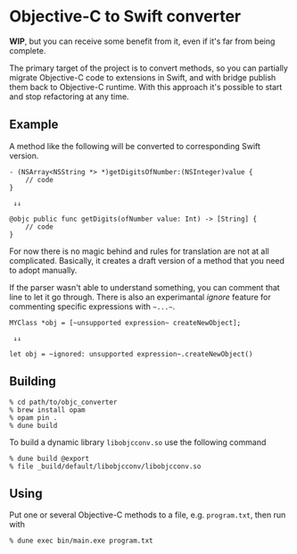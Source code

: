 # Objective-C to Swift converter

**WIP**, but you can receive some benefit from it, even if it's far from being complete.

The primary target of the project is to convert methods, so you can partially migrate Objective-C code to extensions in Swift, and with bridge publish them back to Objective-C runtime. With this approach it's possible to start and stop refactoring at any time.

## Example

A method like the following will be converted to corresponding Swift version.

```
- (NSArray<NSString *> *)getDigitsOfNumber:(NSInteger)value {
    // code
}

 ↓↓

@objc public func getDigits(ofNumber value: Int) -> [String] {
    // code
}
```

For now there is no magic behind and rules for translation are not at all complicated. Basically, it creates a draft version of a method that you need to adopt manually. 

If the parser wasn't able to understand something, you can comment that line to let it go through. There is also an experimantal _ignore_ feature for commenting specific expressions with `~...~`.

```
MYClass *obj = [~unsupported expression~ createNewObject];

 ↓↓

let obj = ~ignored: unsupported expression~.createNewObject()
```

## Building

```
% cd path/to/objc_converter
% brew install opam
% opam pin .
% dune build
```

To build a dynamic library `libobjcconv.so` use the following command
```
% dune build @export
% file _build/default/libobjcconv/libobjcconv.so
```

## Using

Put one or several Objective-C methods to a file, e.g. `program.txt`, then run with

```
% dune exec bin/main.exe program.txt
```

